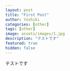 ```yaml
---
layout: post
title: "First Post"
author: Yoshiki
categories: [other]
tags: [other]
image: assets/images/1.jpg
description: "テストです"
featured: true
hidden: false
---
```


テストです
